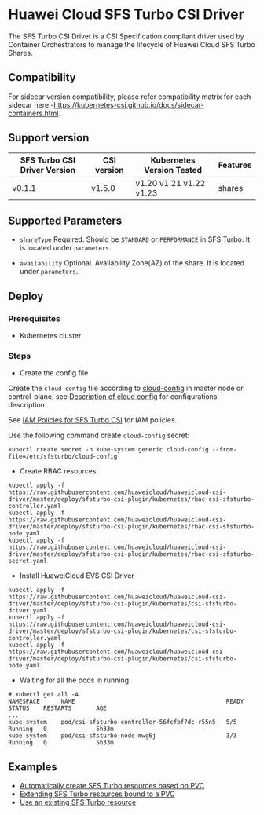# Huawei Cloud SFS Turbo CSI Driver

The SFS Turbo CSI Driver is a CSI Specification compliant driver used by Container Orchestrators to manage
the lifecycle of Huawei Cloud SFS Turbo Shares.

## Compatibility

For sidecar version compatibility, please refer compatibility matrix for each sidecar here
-https://kubernetes-csi.github.io/docs/sidecar-containers.html.

## Support version

| SFS Turbo CSI Driver Version | CSI version | Kubernetes Version Tested | Features |
|------------------------------|-------------|---------------------------|----------|
| v0.1.1                       | v1.5.0      | v1.20 v1.21 v1.22 v1.23   | shares   |

## Supported Parameters

* `shareType` Required. Should be `STANDARD` or `PERFORMANCE` in SFS Turbo. It is located under `parameters`.

* `availability` Optional. Availability Zone(AZ) of the share. It is located under `parameters`.

## Deploy

### Prerequisites

- Kubernetes cluster

### Steps

- Create the config file

Create the `cloud-config` file according to [cloud-config](../../deploy/sfsturbo-csi-plugin/cloud-config) in master node or control-plane,
see [Description of cloud config](../cloud-config.md) for configurations description.

See [IAM Policies for SFS Turbo CSI](../iam-policies.md#iam-policies-for-sfs-turbo-csi) for IAM policies.

Use the following command create `cloud-config` secret:

```shell
kubectl create secret -n kube-system generic cloud-config --from-file=/etc/sfsturbo/cloud-config
```

- Create RBAC resources

```
kubectl apply -f https://raw.githubusercontent.com/huaweicloud/huaweicloud-csi-driver/master/deploy/sfsturbo-csi-plugin/kubernetes/rbac-csi-sfsturbo-controller.yaml
kubectl apply -f https://raw.githubusercontent.com/huaweicloud/huaweicloud-csi-driver/master/deploy/sfsturbo-csi-plugin/kubernetes/rbac-csi-sfsturbo-node.yaml
kubectl apply -f https://raw.githubusercontent.com/huaweicloud/huaweicloud-csi-driver/master/deploy/sfsturbo-csi-plugin/kubernetes/rbac-csi-sfsturbo-secret.yaml
```

- Install HuaweiCloud EVS CSI Driver

```
kubectl apply -f https://raw.githubusercontent.com/huaweicloud/huaweicloud-csi-driver/master/deploy/sfsturbo-csi-plugin/kubernetes/csi-sfsturbo-driver.yaml
kubectl apply -f https://raw.githubusercontent.com/huaweicloud/huaweicloud-csi-driver/master/deploy/sfsturbo-csi-plugin/kubernetes/csi-sfsturbo-controller.yaml
kubectl apply -f https://raw.githubusercontent.com/huaweicloud/huaweicloud-csi-driver/master/deploy/sfsturbo-csi-plugin/kubernetes/csi-sfsturbo-node.yaml
```

- Waiting for all the pods in running

```
# kubectl get all -A
NAMESPACE      NAME                                           READY   STATUS    RESTARTS       AGE
...
kube-system    pod/csi-sfsturbo-controller-56fcfbf7dc-r55n5   5/5     Running   0              5h33m
kube-system    pod/csi-sfsturbo-node-mwg6j                    3/3     Running   0              5h33m
```

## Examples

- [Automatically create SFS Turbo resources based on PVC](sfsturbo-dynamic.md)
- [Extending SFS Turbo resources bound to a PVC](sfsturbo-resize.md)
- [Use an existing SFS Turbo resource](use-existing-sfsturbo.md)
